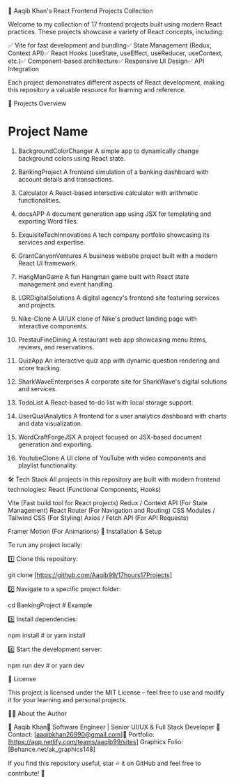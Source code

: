 🚀 Aaqib Khan's React Frontend Projects Collection

Welcome to my collection of 17 frontend projects built using modern React practices. These projects showcase a variety of React concepts, including:

✅ Vite for fast development and bundling✅ State Management (Redux, Context API)✅ React Hooks (useState, useEffect, useReducer, useContext, etc.)✅ Component-based architecture✅ Responsive UI Design✅ API Integration

Each project demonstrates different aspects of React development, making this repository a valuable resource for learning and reference.

📁 Projects Overview

# Project Name
1. BackgroundColorChanger
A simple app to dynamically change background colors using React state.

2. BankingProject
A frontend simulation of a banking dashboard with account details and transactions.

3. Calculator
A React-based interactive calculator with arithmetic functionalities.

4. docsAPP
A document generation app using JSX for templating and exporting Word files.

5. ExquisiteTechInnovations
A tech company portfolio showcasing its services and expertise.

6. GrantCanyonVentures
A business website project built with a modern React UI framework.

7. HangManGame
A fun Hangman game built with React state management and event handling.

8. LGRDigitalSolutions
A digital agency's frontend site featuring services and projects.

9. Nike-Clone
A UI/UX clone of Nike's product landing page with interactive components.

10. PrestauFineDining
A restaurant web app showcasing menu items, reviews, and reservations.

11. QuizApp
An interactive quiz app with dynamic question rendering and score tracking.

12. SharkWaveEnterprises
A corporate site for SharkWave's digital solutions and services.

13. TodoList
A React-based to-do list with local storage support.

14. UserQualAnalytics
A frontend for a user analytics dashboard with charts and data visualization.

15. WordCraftForgeJSX
A project focused on JSX-based document generation and exporting.

16. YoutubeClone
A UI clone of YouTube with video components and playlist functionality.

🛠️ Tech Stack
All projects in this repository are built with modern frontend technologies:
React (Functional Components, Hooks)

Vite (Fast build tool for React projects)
Redux / Context API (For State Management)
React Router (For Navigation and Routing)
CSS Modules / Tailwind CSS (For Styling)
Axios / Fetch API (For API Requests)

Framer Motion (For Animations)
🚀 Installation & Setup

To run any project locally:

1️⃣ Clone this repository:

 git clone [https://github.com/Aaqib99/17hours17Projects]

2️⃣ Navigate to a specific project folder:

 cd BankingProject  # Example

3️⃣ Install dependencies:

 npm install  # or yarn install

4️⃣ Start the development server:

 npm run dev  # or yarn dev

📜 License

This project is licensed under the MIT License – feel free to use and modify it for your learning and personal projects.

🧑‍💻 About the Author

👋 Aaqib Khan💼 Software Engineer | Senior UI/UX & Full Stack Developer
📧 Contact: [aaqibkhan26990@gmail.com]🔗 
Portfolio: [https://app.netlify.com/teams/aaqib99/sites]
Graphics Folio: [Behance.net/ak_graphics148]

If you find this repository useful, star ⭐ it on GitHub and feel free to contribute! 🚀